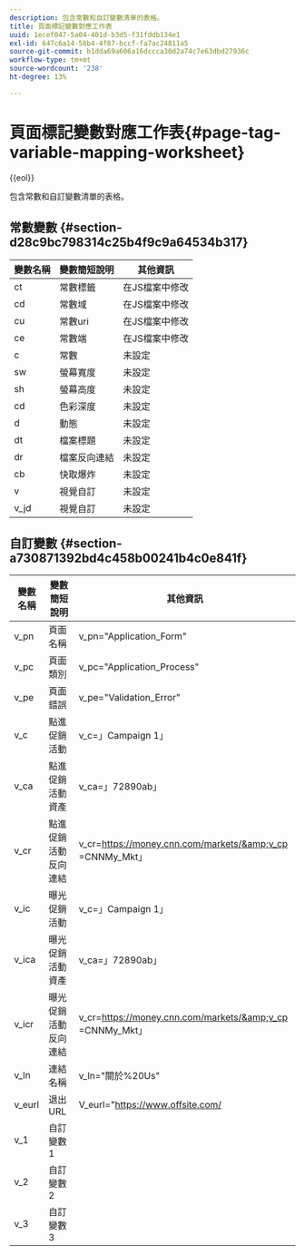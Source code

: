 ```yaml
---
description: 包含常數和自訂變數清單的表格。
title: 頁面標記變數對應工作表
uuid: 1ecef047-5a04-401d-b3d5-f31fddb134e1
exl-id: 647c6a14-58b4-4f87-bccf-fa7ac24811a5
source-git-commit: b1dda69a606a16dccca30d2a74c7e63dbd27936c
workflow-type: tm+mt
source-wordcount: '238'
ht-degree: 13%

---
```


# 頁面標記變數對應工作表{#page-tag-variable-mapping-worksheet}

{{eol}}

包含常數和自訂變數清單的表格。

## 常數變數 {#section-d28c9bc798314c25b4f9c9a64534b317}

| 變數名稱 | 變數簡短說明 | 其他資訊 |
|---|---|---|
| ct | 常數標籤 | 在JS檔案中修改 |
| cd | 常數域 | 在JS檔案中修改 |
| cu | 常數uri | 在JS檔案中修改 |
| ce | 常數端 | 在JS檔案中修改 |
| c | 常數 | 未設定 |
| sw | 螢幕寬度 | 未設定 |
| sh | 螢幕高度 | 未設定 |
| cd | 色彩深度 | 未設定 |
| d | 動態 | 未設定 |
| dt | 檔案標題 | 未設定 |
| dr | 檔案反向連結 | 未設定 |
| cb | 快取爆炸 | 未設定 |
| v | 視覺自訂 | 未設定 |
| v_jd | 視覺自訂 | 未設定 |

## 自訂變數 {#section-a730871392bd4c458b00241b4c0e841f}

| 變數名稱 | 變數簡短說明 | 其他資訊 |
|---|---|---|
| v_pn | 頁面名稱 | v_pn=&quot;Application_Form&quot; |
| v_pc | 頁面類別 | v_pc=&quot;Application_Process&quot; |
| v_pe | 頁面錯誤 | v_pe=&quot;Validation_Error&quot; |
| v_c | 點進促銷活動 | v_c=」Campaign 1」 |
| v_ca | 點進促銷活動資產 | v_ca=」72890ab」 |
| v_cr | 點進促銷活動反向連結 | v_cr=https://money.cnn.com/markets/&amp;v_cp =CNNMy_Mkt」 |
| v_ic | 曝光促銷活動 | v_c=」Campaign 1」 |
| v_ica | 曝光促銷活動資產 | v_ca=」72890ab」 |
| v_icr | 曝光促銷活動反向連結 | v_cr=https://money.cnn.com/markets/&amp;v_cp =CNNMy_Mkt」 |
| v_ln | 連結名稱 | v_ln=&quot;關於%20Us&quot; |
| v_eurl | 退出URL | V_eurl=&quot;https://www.offsite.com/ |
| v_1 | 自訂變數1 |  |
| v_2 | 自訂變數2 |  |
| v_3 | 自訂變數3 |  |
